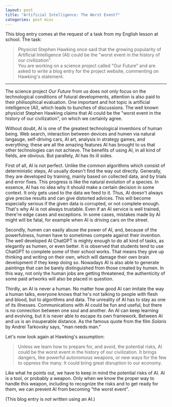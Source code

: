 ```yaml
---
layout: post
title: "Artificial Intelligence: The Worst Event?"
categories: post misc
---
```

This blog entry comes at the request of a task from my English lesson at school. The task:

> Physicist Stephen Hawking once said that the growing popularity of Artificial Intelligence (AI) could be the "worst event in the history of our civilization".<br>You are working on a science project called "Our Future" and are asked to write a blog entry for the project website, commenting on Hawking's statement.

---

The science project *Our Future* from us does not only focus on the technological conditions of futural developments, attention is also paid to their philisophical evaluation. One important and hot topic is artificial intelligence (AI), which leads to bunches of discussions. The well known physicist Stephen Hawking claims that AI could be the "worst event in the history of our civilization", on which we certainly agree.

Without doubt, AI is one of the greatest technological inventions of human being. Web search, interaction between devices and humen via natural langauge, self-driving cars, AI art, analysis in strategy games, and everything; these are all the amazing features AI has brought to us that other technologies can not achieve. The benefits of using AI, in all kind of fields, are obvious. But parallely, AI has its ill sides.

First of all, AI is not perfect. Unlike the common algorithms which consist of deterministic steps, AI usually doesn't find the way out directly. Generally, they are developed by training, mainly based on collected data, and by trials and error fixes. This progress is like the natural evolution of a species. In essence, AI has no idea why it should make a certain decision in some context. It only gets used to the data we feed to it. Thus, AI doesn't always give precise results and can give distorted advices. This will become especially serious if the given data is corrupted, or not complete enough. That's why AI is not always trustable. Even if an AI service is well trained, there're edge cases and exceptions. In some cases, mistakes made by AI might will be fatal, for example when AI is driving cars on the street.

Secondly, humen can easily abuse the power of AI, and, because of the powerfulness, humen have to sometimes compete against their invention. The well developed AI ChatGPT is mighty enough to do all kind of tasks, as elegantly as humen, or even better. It is observed that students tend to use ChatGPT to complete some of their school works. That means they give up thinking and writing on their own, which will damage their own brain development if they keep doing so. Nowadays AI is also able to generate paintings that can be barely distinguished from those created by humen. In this way, not only the human jobs are getting threatened, the authenticity of some paid artworks will also be placed in question.

Thirdly, an AI is never a human. No matter how good AI can imitate the way a human talks, everyone knows that he's not talking to people with flesh and blood, but to algorithms and data. The unreality of AI has to stay as one of its illnesses. Communications with AI could be fun and useful, but there is no connection between one soul and another. An AI can keep learning and evolving, but it is never able to escape its own framework. Between AI and us is an insuperable distance. As the famous quote from the film *Solaris* by Andrei Tarkovsky says, "man needs man."

Let's now look again at Hawking's assumption:

> Unless we learn how to prepare for, and avoid, the potential risks, AI could be the worst event in the history of our civilization. It brings dangers, like powerful autonomous weapons, or new ways for the few to oppress the many. It could bring great disruption to our economy.

Like what he points out, we have to keep in mind the potential risks of AI. AI is a tool, or probably a weapon. Only when we know the proper way to handle this weapon, including to recognize the risks and to get ready for them, we can prevent AI from becoming "the worst event".

(This blog entry is *not* written using an AI.)
